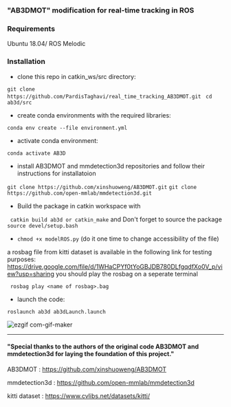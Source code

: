 
### "AB3DMOT" modification for real-time tracking in ROS

### Requirements
Ubuntu 18.04/ ROS Melodic

### Installation

- clone this repo in catkin_ws/src directory:

```git clone https://github.com/PardisTaghavi/real_time_tracking_AB3DMOT.git ```
``` cd ab3d/src ```

- create conda environments with the required libraries:

```conda env create --file environment.yml```
- activate conda environment: 

```conda activate AB3D```
- install AB3DMOT and mmdetection3d repositories and follow their instructions for installatoion 

```git clone https://github.com/xinshuoweng/AB3DMOT.git```
```git clone https://github.com/open-mmlab/mmdetection3d.git```


- Build the package in catkin workspace with

``` catkin build ab3d or catkin_make```
and Don't forget to source the package ```source devel/setup.bash ```

- ```chmod +x modelROS.py``` (do it one time to change accessibility of the file)

a rosbag file from kitti dataset is available in the following link for testing purposes: https://drive.google.com/file/d/1WHaCPYf0tYoGBJDB780DLfgqdfXo0V_p/view?usp=sharing
you should play the rosbag on a seperate terminal

``` rosbag play <name of rosbag>.bag```


- launch the code: 

``` roslaunch ab3d ab3dLaunch.launch ```


![ezgif com-gif-maker](https://github.com/PardisTaghavi/real_time_tracking_AB3DMOT/blob/main/TrackingDemo.gif)

-------------------------------------------------------------------
#### "Special thanks to the authors of the original code AB3DMOT and mmdetection3d for laying the foundation of this project."
AB3DMOT : https://github.com/xinshuoweng/AB3DMOT

mmdetection3d : https://github.com/open-mmlab/mmdetection3d

kitti dataset : https://www.cvlibs.net/datasets/kitti/
